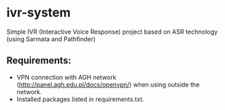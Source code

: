 # ivr-system

Simple IVR (Interactive Voice Response) project based on ASR technology (using Sarmata and Pathfinder)

## Requirements:
 - VPN connection with AGH network (http://panel.agh.edu.pl/docs/openvpn/) when using outside the network.
 - Installed packages listed in requirements.txt.
